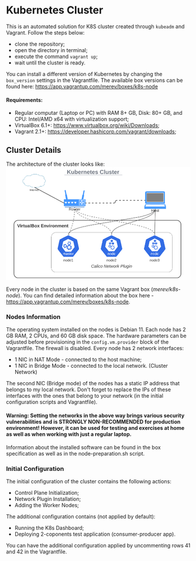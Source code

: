 # Kubernetes Cluster
This is an automated solution for K8S cluster created through `kubeadm` and Vagrant. Follow the steps below:
 - clone the repository; 
 - open the directory in terminal;
 - execute the command `vagrant up`;
 - wait until the cluster is ready.

You can install a different version of Kubernetes by changing the `box_version` settings in the Vagrantfile. The available box versions can be found here:
https://app.vagrantup.com/merev/boxes/k8s-node
#### Requirements:

 - Regular computar (Laptop or PC) with RAM 8+ GB, Disk: 80+ GB, and CPU: Intel/AMD x64 with virtualization support;
 - VirtualBox 6.1+:  https://www.virtualbox.org/wiki/Downloads;
 - Vagrant 2.1+:  https://developer.hashicorp.com/vagrant/downloads;

## Cluster Details
The architecture of the cluster looks like:
![general setup](cluster-architecture.png)

Every node in the cluster is based on the same Vagrant box (*merev/k8s-node*). You can find detailed information about the box here - https://app.vagrantup.com/merev/boxes/k8s-node.
### Nodes Information
The operating system installed on the nodes is Debian 11. Each node has 2 GB RAM, 2 CPUs, and 60 GB disk space. The hardware parameters can be adjusted before provisioning in the `config.vm.provider` block of the Vagrantfile. The firewall is disabled. Every node has 2 network interfaces:
 - 1 NIC in NAT Mode - connected to the host machine;
 - 1 NIC in Bridge Mode - connected to the local network. (Cluster Network)

The second NIC (Bridge mode) of the nodes has a static IP address that belongs to my local network. Don't forget to replace the IPs of these interfaces with the ones that belong to your network (in the initial configuration scripts and Vagrantfile).

#### Warning: Setting the networks in the above way brings various security vulnerabilities and is STRONGLY NON-RECOMMENDED for production environment! However, it can be used for testing and exercises at home as well as when working with just a regular laptop.

Information about the installed software can be found in the box specification as well as in the node-preparation.sh script.

### Initial Configuration
The initial configuration of the cluster contains the following actions:
 - Control Plane Initialization;
 - Network Plugin Installation; 
 - Adding the Worker Nodes;

The additional configuration contains (not applied by default):
 - Running the K8s Dashboard;
 - Deploying 2-coponents test application (consumer-producer app).

You can have the additional configuration applied by uncommenting rows 41 and 42 in the Vagrantfile.
